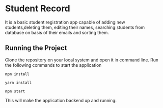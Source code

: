 # Student Record

It is a basic student registration app capable of adding new students,deleting them, editing their names, searching students from database on basis of their emails and sorting them.

## Running the Project

Clone the repository on your local system and open it in command line.
Run the following commands to start the application

```npm install```

```yarn install```

```npm start```

This will make the application backend up and running.
